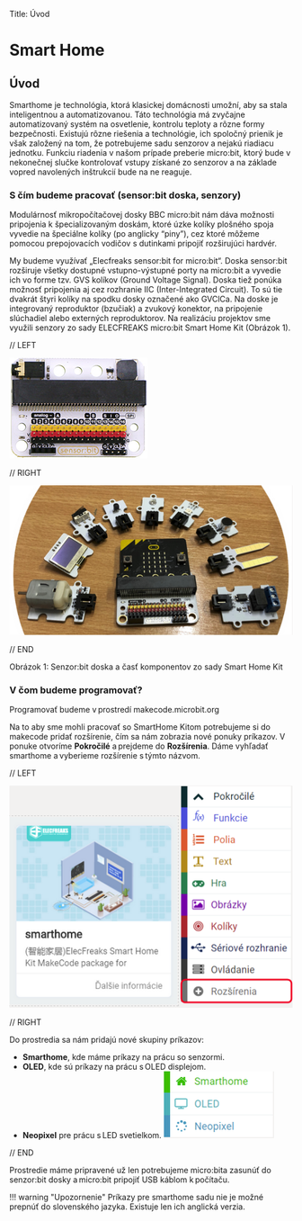 Title:   	Úvod

# Smart Home
## Úvod

Smarthome je technológia, ktorá klasickej domácnosti umožní, aby sa stala inteligentnou a automatizovanou. Táto technológia má zvyčajne automatizovaný systém na osvetlenie, kontrolu teploty a rôzne formy bezpečnosti. Existujú rôzne riešenia a technológie, ich spoločný prienik je však založený na tom, že potrebujeme sadu senzorov a nejakú riadiacu jednotku. Funkciu riadenia v našom prípade preberie micro:bit, ktorý bude v nekonečnej slučke kontrolovať vstupy získané zo senzorov a na základe vopred navolených inštrukcií bude na ne reaguje. 

### S čím budeme pracovať (sensor:bit doska, senzory) 
Modulárnosť mikropočítačovej dosky BBC micro:bit nám dáva možnosti pripojenia k špecializovaným doskám, ktoré úzke kolíky plošného spoja vyvedie na špeciálne kolíky (po anglicky “piny”), cez ktoré môžeme pomocou prepojovacích vodičov s dutinkami pripojiť rozširujúci hardvér.  

My budeme využívať „Elecfreaks sensor:bit for micro:bit“. Doska sensor:bit rozširuje všetky dostupné vstupno-výstupné porty na micro:bit a vyvedie ich vo forme tzv. GVS kolíkov (Ground Voltage Signal). Doska tiež ponúka možnosť pripojenia aj cez rozhranie IIC (Inter-Integrated Circuit). To sú tie dvakrát štyri kolíky na spodku dosky označené ako GVClCa. Na doske je integrovaný reproduktor (bzučiak) a zvukový konektor, na pripojenie slúchadiel alebo externých reproduktorov. Na realizáciu projektov sme využili senzory zo sady ELECFREAKS micro:bit Smart Home Kit (Obrázok 1). 

// LEFT

![](images/sensorbit.png)

// RIGHT

![](images/smarthome-kit.png)

// END

Obrázok 1: Senzor:bit doska a časť komponentov zo sady Smart Home Kit 

### V čom budeme programovať? 

Programovať budeme v prostredí makecode.microbit.org 

Na to aby sme mohli pracovať so SmartHome Kitom potrebujeme si do makecode pridať rozšírenie, čím sa nám zobrazia nové ponuky príkazov.  V ponuke otvoríme **Pokročilé** a prejdeme do **Rozšírenia**. Dáme vyhľadať smarthome a vyberieme rozšírenie s týmto názvom.


// LEFT

![](images/smarthome-extension.png)

// RIGHT

Do prostredia sa nám pridajú nové skupiny príkazov: 

* **Smarthome**, kde máme príkazy na prácu so senzormi. 
* **OLED**, kde sú príkazy na prácu s OLED displejom. 
* **Neopixel** pre prácu s LED svetielkom. 
![](images/smarthome-categories.png)

// END

Prostredie máme pripravené už len potrebujeme micro:bita zasunúť do senzor:bit dosky a micro:bit pripojiť USB káblom k počítaču. 

 
!!! warning "Upozornenie"
	Príkazy pre smarthome sadu nie je možné prepnúť do slovenského jazyka. Existuje len ich anglická verzia. 